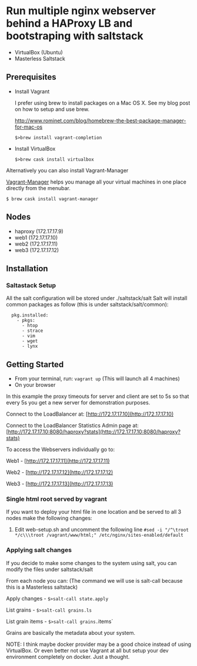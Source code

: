 # Run multiple nginx webserver behind a HAProxy LB and bootstraping with saltstack
  - VirtualBox (Ubuntu)
  - Masterless Saltstack
  
## Prerequisites

- Install Vagrant

    I prefer using brew to install packages on a Mac OS X. See my blog post on how to setup and use brew.
    
    http://www.rominet.com/blog/homebrew-the-best-package-manager-for-mac-os
    
    `$>brew install vagrant-completion`
   
- Install VirtualBox

   `$>brew cask install virtualbox`
   
Alternatively you can also install Vagrant-Manager

[Vagrant-Manager](http://vagrantmanager.com) helps you manage all your virtual machines in one place directly from the menubar.

`$ brew cask install vagrant-manager`

## Nodes 
- haproxy (172.17.17.9)
- web1    (172.17.17.10)
- web2    (172.17.17.11)
- web3    (172.17.17.12)

## Installation

### Saltastack Setup
All the salt configuration will be stored under
./saltstack/salt
Salt will install common packages as follow (this is under saltstack/salt/common):
```common_packages:
  pkg.installed:
    - pkgs:
      - htop
      - strace
      - vim
      - wget
      - lynx
```
      
## Getting Started
- From your terminal, run:
  ```vagrant up```
   (This will launch all 4 machines)
- On your browser 

In this example the proxy timeouts for server and client are set to 5s so that every 5s you get a new server for demonstration purposes.

Connect to the LoadBalancer at: [http://172.17.17.10](http://172.17.17.10)
 
Connect to the LoadBalancer Statistics Admin page at:  [http://172.17.17.10:8080/haproxy?stats](http://172.17.17.10:8080/haproxy?stats)
 

To access the Webservers individually go to:

Web1 - [http://172.17.17.11](http://172.17.17.11)

Web2 - [http://172.17.17.12](http://172.17.17.12)

Web3 - [http://172.17.17.13](http://172.17.17.13)

### Single html root served by vagrant
If you want to deploy your html file in one location and be served to all 3 nodes make the following changes:

1) Edit web-setup.sh and uncomment the following line
`#sed -i "/^\troot */c\\\troot /vagrant/www/html;" /etc/nginx/sites-enabled/default`

### Applying salt changes
If you decide to make some changes to the system using salt, you can modify the files under saltstack/salt

From each node you can: (The command we will use is salt-call because this is a Masterless saltstack)

Apply changes - `$>salt-call state.apply`

List grains - `$>salt-call grains.ls`

List grain items - `$>salt-call grains.`items`

Grains are basically the metadata about your system.


NOTE: I think maybe docker provider may be a good choice instead of using VirtualBox. Or even better not use Vagrant at all but setup your dev environment completely on docker. Just a thought.